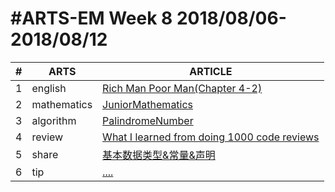 #ARTS-EM Week 8 2018/08/06-2018/08/12
=================================

| # | ARTS | ARTICLE |
|---| ----- | ---------- |
|1|english|[Rich Man Poor Man(Chapter 4-2)](../english/RichManPoorMan/week8_Chapter%204-2.md)|
|2|mathematics|[JuniorMathematics](../mathematics/week8-7年级下.md)|
|3|algorithm|[PalindromeNumber](../algorithm/week8_PalindromeNumber.md)|
|4|review|[What I learned from doing 1000 code reviews](../review/Week8_what%20I%20learned%20from%20doing%201000%20code%20reviews.md)|
|5|share|[基本数据类型&常量&声明](../share/c_programing_language/第二章_类型&运算符&表达式.md)|
|6|tip|[....](../tip/EffectiveJava/)|


